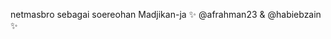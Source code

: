 netmasbro sebagai soereohan Madjikan-ja  ✨ @afrahman23 & @habiebzain ✨

<!---
netmasbro/netmasbro is a ✨ special ✨ repository because its `README.md` (this file) appears on your GitHub profile.
You can click the Preview link to take a look at your changes.
--->
